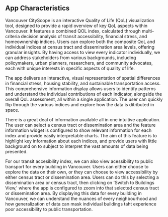 ## App Characteristics

Vancouver CityScope is an interactive Quality of Life (QoL) visualization tool, designed to provide a rapid overview of key QoL aspects within Vancouver. It features a combined QOL index, calculated through multi-criteria decision analysis of transit accessibility, financial stress, and homeownership indices. Users can explore both the composite QoL and individual indices at census tract and dissemination area levels, offering granular insights. By having access to view every indicator individually, we can address stakeholders from various backgrounds, including policymakers, urban planners, researchers, and community advocates, each with unique interests in specific aspects of quality of life.

The app delivers an interactive, visual representation of spatial differences in financial stress, housing stability, and sustainable transportation access. This comprehensive information display allows users to identify patterns and understand the individual contributions of each indicator, alongside the overall QoL assessment, all within a single application. The user can quickly flip through the various indices and explore how the data is ditributed in space.

There is a great deal of information available all in one intuitive application. The user can select a census tract or dissemination area and the feature information widget is configured to show relevant information for each index and provide easily interpretable charts. The aim of this feature is to highlight key information about each indices, and provide users with little background on to subject to interpret the vast amounts of data being presented.

For our transit accesibility index, we can also view acessibility to public transport for every building in Vancouver. Users can either choose to explore the data on their own, or they can choose to view accessibility by either census tract or dissemination area. Users can do this by selecting a dissemination area or census tract, then clicking on 'Switch to Buildings View,' where the app is configured to zoom into that selected census tract or dissemination area. By displaying this data for every building in Vancouver, we can understand the nuances of every neighbourhood and how generalization of data can mask individual buildings taht experience poor accessibility to public transportation.
